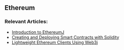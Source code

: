 ## Ethereum

### Relevant Articles:
- [Introduction to EthereumJ](http://www.baeldung.com/ethereumj)
- [Creating and Deploying Smart Contracts with Solidity](http://www.baeldung.com/smart-contracts-ethereum-solidity)
- [Lightweight Ethereum Clients Using Web3j](http://www.baeldung.com/web3j)
 